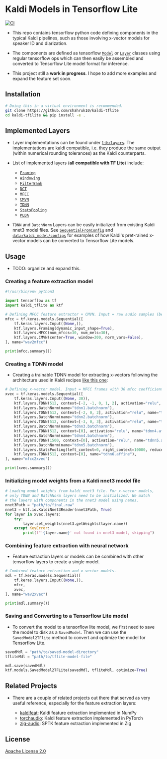 # Kaldi Models in Tensorflow Lite

[![CI](https://github.com/shahruk10/kaldi-tflite/actions/workflows/ci.yml/badge.svg)](https://github.com/shahruk10/kaldi-tflite/actions/workflows/ci.yml)

- This repo contains tensorflow python code defining components in the typical Kaldi pipelines, such as those involving x-vector models for speaker ID and diarization.

- The components are defined as tensorflow [`Model`](https://www.tensorflow.org/api_docs/python/tf/keras/Model) or [`Layer`](https://www.tensorflow.org/api_docs/python/tf/keras/layers/Layer) classes using regular tensorflow ops which can then easily be assembled and converted to Tensorflow Lite model format for inference.

- This project still a **work in progress**. I hope to add more examples and expand the feature set soon.


## Installation

```sh
# Doing this in a virtual environment is recommended. 
git clone https://github.com/shahruk10/kaldi-tflite
cd kaldi-tfilite && pip install -e .
```

## Implemented Layers

- Layer implementations can be found under [`lib/layers`](./lib/layers). The implementations are kaldi compatible, i.e. they produce the same output (within numerical rounding tolerances) as the Kaldi counterparts.

- List of implemented layers (**all compatible with TF Lite**) include:

  - [`Framing`](./lib/layers/dsp/framing.py)
  - [`Windowing`](./lib/layers/dsp/windowing.py)
  - [`FilterBank`](./lib/layers/dsp/filterbank.py)
  - [`DCT`](./lib/layers/dsp/dct.py)
  - [`MFCC`](./lib/layers/dsp/mfcc.py)
  - [`CMVN`](./lib/layers/normalization/cmvn.py)
  - [`TDNN`](./lib/layers/tdnn/tdnn.py)
  - [`StatsPooling`](./lib/layers/stats/stats_pooling.py)
  - [`PLDA`](./lib/layers/plda/plda.py)

- `TDNN` and `BatchNorm` Layers can be easily initialized from existing Kaldi nnet3 model files. See [`SequentialFromConfig`](./lib/model/kaldi/sequential.py) and [`data/kaldi_model/configs`](./data/kaldi_model/configs) for examples of how Kaldi's pret-rained x-vector models can be converted to Tensorflow Lite models.


## Usage

- TODO: organize and expand this.

### Creating a feature extraction model

```py
#!/usr/bin/env python3

import tensorflow as tf
import kaldi_tflite as ktf

# Defining MFCC feature extractor + CMVN. Input = raw audio samples (between +/-32767).
mfcc = tf.keras.models.Sequential([
    tf.keras.layers.Input((None,)),
    ktf.layers.Framing(dynamic_input_shape=True),
    ktf.layers.MFCC(num_mfccs=30, num_mels=30),
    ktf.layers.CMVN(center=True, window=200, norm_vars=False),
], name="wav2mfcc")

print(mfcc.summary())
```

### Creating a TDNN model

- Creating a trainable TDNN model for extracting x-vectors following the architecture used in
Kaldi recipes [like this one](https://github.com/kaldi-asr/kaldi/blob/054af6bda820a96dd8d026d144a5263314f31dd3/egs/sitw/v1/local/nnet3/xvector/tuning/run_xvector_1a.sh#L94):

```py
# Defining x-vector model. Input = MFCC frames with 30 mfcc coefficients.
xvec = tf.keras.models.Sequential([
    tf.keras.layers.Input((None, 30)),
    ktf.layers.TDNN(512, context=[-2, -1, 0, 1, 2], activation="relu", name="tdnn1.affine"),
    ktf.layers.BatchNorm(name="tdnn1.batchnorm"),
    ktf.layers.TDNN(512, context=[-2, 0, 2], activation="relu", name="tdnn2.affine"),
    ktf.layers.BatchNorm(name="tdnn2.batchnorm"),
    ktf.layers.TDNN(512, context=[-3, 0, 3], activation="relu", name="tdnn3.affine"),
    ktf.layers.BatchNorm(name="tdnn3.batchnorm"),
    ktf.layers.TDNN(512, context=[0], activation="relu", name="tdnn4.affine"),
    ktf.layers.BatchNorm(name="tdnn4.batchnorm"),
    ktf.layers.TDNN(1500, context=[0], activation="relu", name="tdnn5.affine"),
    ktf.layers.BatchNorm(name="tdnn5.batchnorm"),
    ktf.layers.StatsPooling(left_context=0, right_context=10000, reduce_time_axis=True),
    ktf.layers.TDNN(512, context=[0], name="tdnn6.affine"),
], name="mfcc2xvec")

print(xvec.summary())
```

### Initializing model weights from a Kaldi nnet3 model file

```py
# Loading model weights from kaldi nnet3 file. For x-vector models,
# only TDNN and BatchNorm layers need to be initialized. We match
# the layers with components in the nnet3 model using names.
nnet3Path = "path/to/final.raw"
nnet3 = ktf.io.KaldiNnet3Reader(nnet3Path, True)
for layer in xvec.layers:
    try:
        layer.set_weights(nnet3.getWeights(layer.name))
    except KeyError:
        print(f"'{layer.name}' not found in nnet3 model, skipping")
```

### Combining feature extraction with neural network

- Feature extraction layers or models can be combined with other tensorflow layers
to create a single model.

```py
# Combined feature extraction and x-vector models.
mdl = tf.keras.models.Sequential([
    tf.keras.layers.Input((None,)),
    mfcc,
    xvec,
], name="wav2xvec")

print(mdl.summary())
```

### Saving and Converting to a Tensorflow Lite model

- To convert the model to a tensorflow lite model, we first need to save the model
to disk as a `SavedModel`. Then we can use the `SavedModel2TFlite` method to convert
and optimize the model for Tensorflow Lite.

```py
savedMdl = "path/to/saved-model-directory"
tfliteMdl = "path/to/tflite-model-file"

mdl.save(savedMdl)
ktf.models.SavedModel2TFLite(savedMdl, tfliteMdl, optimize=True)
```

## Related Projects

- There are a couple of related projects out there that served as very useful reference, especially for the feature extraction layers:

  - [kaldifeat](https://github.com/yuyq96/kaldifeat): Kaldi feature extraction implemented in NumPy
  - [torchaudio](https://github.com/pytorch/audio): Kaldi feature extraction implemented in PyTorch
  - [zig-audio](https://github.com/happyalu/zig-audio): SPTK feature extraction implemented in Zig

## License

[Apache License 2.0](LICENSE)
